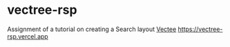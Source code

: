 # vectree-rsp
Assignment of a tutorial on creating a Search layout [Vectee](https://vectree.ru/)
https://vectree-rsp.vercel.app
